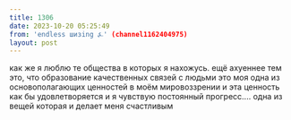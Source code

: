 ```yaml
---
title: 1306
date: 2023-10-20 05:25:49
from: 'endless шизing ⍼' (channel1162404975)
layout: post
---
```


как же я люблю те общества в которых я нахожусь. ещё ахуеннее тем это, что образование качественных связей с людьми это моя одна из основополагающих ценностей в моём мировоззрении и эта ценность как бы удовлетворяется и я чувствую постоянный прогресс.... одна из вещей которая и делает меня счастливым
